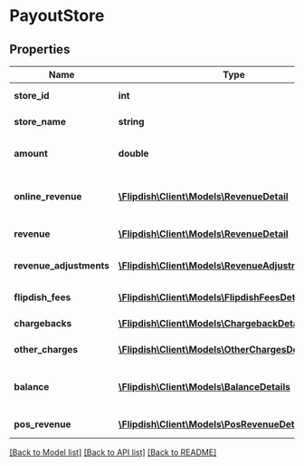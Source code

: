 # PayoutStore

## Properties
Name | Type | Description | Notes
------------ | ------------- | ------------- | -------------
**store_id** | **int** | The id of the Store. | [optional] 
**store_name** | **string** | Name of the store | [optional] 
**amount** | **double** | Amount of the payout for this Store | [optional] 
**online_revenue** | [**\Flipdish\\Client\Models\RevenueDetail**](RevenueDetail.md) | Revenue details (DEPRECATED: Use Revenue) | [optional] 
**revenue** | [**\Flipdish\\Client\Models\RevenueDetail**](RevenueDetail.md) | Revenue details | [optional] 
**revenue_adjustments** | [**\Flipdish\\Client\Models\RevenueAdjustmentsDetails**](RevenueAdjustmentsDetails.md) | Revenue Adjustments breakdown | [optional] 
**flipdish_fees** | [**\Flipdish\\Client\Models\FlipdishFeesDetails**](FlipdishFeesDetails.md) | Fees breakdown | [optional] 
**chargebacks** | [**\Flipdish\\Client\Models\ChargebackDetails**](ChargebackDetails.md) | Chargebacks breakdown | [optional] 
**other_charges** | [**\Flipdish\\Client\Models\OtherChargesDetails**](OtherChargesDetails.md) | Breakdown of other charges | [optional] 
**balance** | [**\Flipdish\\Client\Models\BalanceDetails**](BalanceDetails.md) | Period opening and closing balance | [optional] 
**pos_revenue** | [**\Flipdish\\Client\Models\PosRevenueDetails**](PosRevenueDetails.md) | Breakdown of POS charges | [optional] 

[[Back to Model list]](../README.md#documentation-for-models) [[Back to API list]](../README.md#documentation-for-api-endpoints) [[Back to README]](../README.md)


